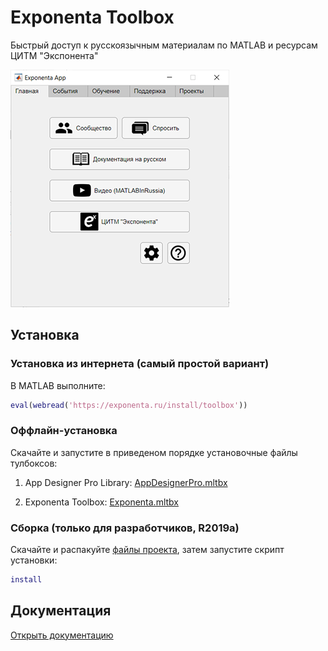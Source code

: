 # Exponenta Toolbox

Быстрый доступ к русскоязычным материалам по MATLAB и ресурсам ЦИТМ "Экспонента"

![Epxonenta Toolbox screenshot](https://github.com/ETMC-Exponenta/ExponentaToolbox/raw/master/imgs/screenshot1.png)

## Установка

### Установка из интернета (самый простой вариант)

В MATLAB выполните:
```MATLAB
eval(webread('https://exponenta.ru/install/toolbox'))
```

### Оффлайн-установка

Скачайте и запустите в приведеном порядке установочные файлы тулбоксов:

1. App Designer Pro Library: [AppDesignerPro.mltbx](https://roslovets.github.io/ghbin/#roslovets/AppDesignerPro#AppDesignerPro.mltbx)

2. Exponenta Toolbox: [Exponenta.mltbx](https://roslovets.github.io/ghbin/#etmc-exponenta/ExponentaToolbox#Exponenta.mltbx)

### Сборка (только для разработчиков, R2019a)

Скачайте и распакуйте [файлы проекта](https://github.com/ETMC-Exponenta/ExponentaToolbox/archive/master.zip), затем запустите скрипт установки:
```MATLAB
install
```

## Документация

[Открыть документацию](https://github.com/ETMC-Exponenta/ExponentaToolbox/blob/master/doc/GettingStarted.pdf)
